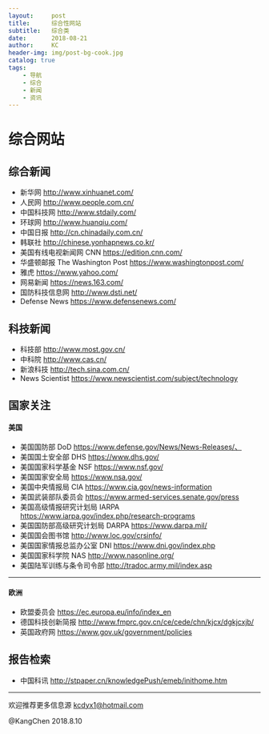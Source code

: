 ```yaml
---
layout:     post
title:      综合性网站
subtitle:   综合类
date:       2018-08-21
author:     KC
header-img: img/post-bg-cook.jpg
catalog: true
tags:
    - 导航
    - 综合
    - 新闻
    - 资讯
---
```

# 综合网站

## 综合新闻

- 新华网 http://www.xinhuanet.com/
- 人民网 http://www.people.com.cn/
- 中国科技网 http://www.stdaily.com/
- 环球网 http://www.huanqiu.com/
- 中国日报 http://cn.chinadaily.com.cn/
- 韩联社 http://chinese.yonhapnews.co.kr/
- 美国有线电视新闻网 CNN https://edition.cnn.com/
- 华盛顿邮报 The Washington Post https://www.washingtonpost.com/
- 雅虎 https://www.yahoo.com/
- 网易新闻 https://news.163.com/
- 国防科技信息网 http://www.dsti.net/
- Defense News https://www.defensenews.com/

## 科技新闻

- 科技部 http://www.most.gov.cn/
- 中科院 http://www.cas.cn/
- 新浪科技 http://tech.sina.com.cn/
- News Scientist https://www.newscientist.com/subject/technology

## 国家关注

#### 美国

- 美国国防部 DoD  https://www.defense.gov/News/News-Releases/、
- 美国国土安全部 DHS https://www.dhs.gov/
- 美国国家科学基金 NSF https://www.nsf.gov/
- 美国国家安全局 https://www.nsa.gov/
- 美国中央情报局 CIA https://www.cia.gov/news-information
- 美国武装部队委员会 https://www.armed-services.senate.gov/press
- 美国高级情报研究计划局 IARPA https://www.iarpa.gov/index.php/research-programs
- 美国国防部高级研究计划局 DARPA https://www.darpa.mil/
- 美国国会图书馆 http://www.loc.gov/crsinfo/
- 美国国家情报总监办公室 DNI https://www.dni.gov/index.php
- 美国国家科学院 NAS http://www.nasonline.org/
- 美国陆军训练与条令司令部 http://tradoc.army.mil/index.asp

----

#### 欧洲

- 欧盟委员会 https://ec.europa.eu/info/index_en
- 德国科技创新简报 http://www.fmprc.gov.cn/ce/cede/chn/kjcx/dgkjcxjb/
- 英国政府网 https://www.gov.uk/government/policies

## 报告检索

- 中国科讯 http://stpaper.cn/knowledgePush/emeb/inithome.htm



------

欢迎推荐更多信息源 kcdyx1@hotmail.com

@KangChen  2018.8.10